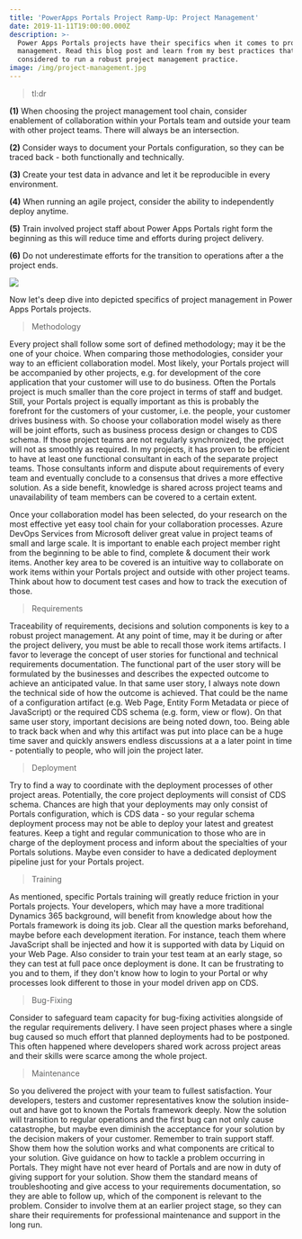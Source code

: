 ```yaml
---
title: 'PowerApps Portals Project Ramp-Up: Project Management'
date: 2019-11-11T19:00:00.000Z
description: >-
  Power Apps Portals projects have their specifics when it comes to project
  management. Read this blog post and learn from my best practices that shall be
  considered to run a robust project management practice.  
image: /img/project-management.jpg
---
```

> tl:dr

**(1)** When choosing the project management tool chain, consider enablement of collaboration within your Portals team and outside your team with other project teams. There will always be an intersection.

**(2)** Consider ways to document your Portals configuration, so they can be traced back - both functionally and technically.

**(3)** Create your test data in advance and let it be reproducible in every environment.

**(4)** When running an agile project, consider the ability to independently deploy anytime.

**(5)** Train involved project staff about Power Apps Portals right form the beginning as this will reduce time and efforts during project delivery.

**(6)** Do not underestimate efforts for the transition to operations after a the project ends.

![](/img/portals-project-management.jpg)

Now let's deep dive into depicted specifics of project management in Power Apps Portals projects.

> Methodology

Every project shall follow some sort of defined methodology; may it be the one of your choice. When comparing those methodologies, consider your way to an efficient collaboration model. Most likely, your Portals project will be accompanied by other projects, e.g. for development of the core application that your customer will use to do business. Often the Portals project is much smaller than the core project in terms of staff and budget. Still, your Portals project is equally important as this is probably the forefront for the customers of your customer, i.e. the people, your customer drives business with. So choose your collaboration model wisely as there will be joint efforts, such as business process design or changes to CDS schema. If those project teams are not regularly synchronized, the project will not as smoothly as required. In my projects, it has proven to be efficient to have at least one functional consultant in each of the separate project teams. Those consultants inform and dispute about requirements of every team and eventually conclude to a consensus that drives a more effective solution. As a side benefit, knowledge is shared across project teams and unavailability of team members can be covered to a certain extent. 

Once your collaboration model has been selected, do your research on the most effective yet easy tool chain for your collaboration processes. Azure DevOps Services from Microsoft deliver great value in project teams of small and large scale. It is important to enable each project member right from the beginning to be able to find, complete & document their work items. Another key area to be covered is an intuitive way to collaborate on work items within your Portals project and outside with other project teams. Think about how to document test cases and how to  track the execution of those.



> Requirements

Traceability of requirements, decisions and solution components is key to a robust project management. At any point of time, may it be during or after the project delivery, you must be able  to recall those work items artifacts. I favor to leverage the concept of user stories for functional and technical requirements documentation. The functional part of the user story will be formulated by the businesses and describes the expected outcome to achieve an anticipated value. In that same user story, I always note down the technical side of how the outcome is achieved. That could be the name of a configuration artifact (e.g. Web Page, Entity Form Metadata or piece of JavaScript) or the required CDS schema (e.g. form, view or flow). On that same user story, important decisions are being noted down, too. Being able to track back when and why this artifact was put into place can be a huge time saver and quickly answers endless discussions at a a later point in time - potentially to people, who will join the project later.

> Deployment

Try to find a way to coordinate with the deployment processes of other project areas. Potentially, the core project deployments will consist of CDS schema. Chances are high that your deployments may only consist of Portals configuration, which is CDS data - so your regular schema deployment process may not be able to deploy your latest and greatest features. Keep a tight and regular communication to those who are in charge of the deployment process and inform about the specialties of your Portals solutions. Maybe even consider to have a dedicated deployment pipeline just for your Portals project.

> Training

As mentioned, specific Portals training will greatly reduce friction in your Portals projects. Your developers, which may have a more traditional Dynamics 365 background, will benefit from knowledge about how the Portals framework is doing its job. Clear all the question marks beforehand, maybe before each development iteration. For instance, teach them where JavaScript shall be injected and how it is supported with data by Liquid on your Web Page. Also consider to train your test team at an early stage, so they can test at full pace once deployment is done. It can be frustrating to you and to them, if they don't know how to login to your Portal or why processes look different to those in your model driven app on CDS.

> Bug-Fixing

Consider to safeguard team capacity for bug-fixing activities alongside of the regular requirements delivery. I have seen project phases where a single bug caused so much effort that planned deployments had to be postponed. This often happened where developers shared work across project areas and their skills were scarce among the whole project.

> Maintenance

So you delivered the project with your team to fullest satisfaction. Your developers, testers and customer representatives know the solution inside-out and have got to known the Portals framework deeply. Now the solution will transition to regular operations and the first bug can not only cause catastrophe, but maybe even diminish the acceptance for your solution by the decision makers of your customer. Remember to train support staff. Show them how the solution works and what components are critical to your solution. Give guidance on how to tackle a problem occurring in Portals. They might have not ever heard of Portals and are now in duty of giving support for your solution. Show them the standard means of troubleshooting and give access to your requirements documentation, so they are able to follow up, which of the component is relevant to the problem. Consider to involve them at an earlier project stage, so they can share their requirements for professional maintenance and support in the long run.


